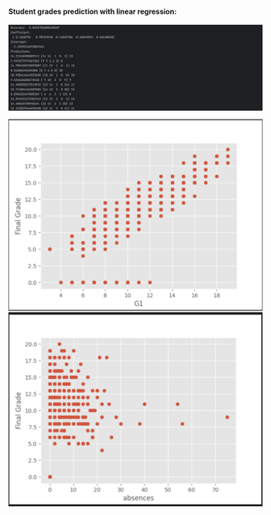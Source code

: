#### Student grades prediction with linear regression:

![image](res.png)

![image](g1.png)
![image](f1.png)